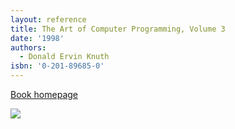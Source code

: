 ```yaml
---
layout: reference
title: The Art of Computer Programming, Volume 3
date: '1998'
authors:
  - Donald Ervin Knuth
isbn: '0-201-89685-0'
---
```

[Book homepage](https://www-cs-faculty.stanford.edu/~knuth/taocp.html#vol3)

![](/media/books/taocp3.jpg)
